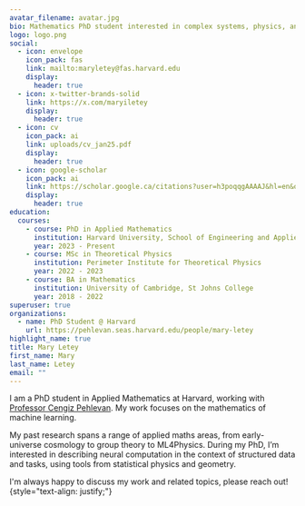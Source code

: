 ```yaml
---
avatar_filename: avatar.jpg
bio: Mathematics PhD student interested in complex systems, physics, and geometry.
logo: logo.png
social:
  - icon: envelope
    icon_pack: fas
    link: mailto:maryletey@fas.harvard.edu
    display:
      header: true
  - icon: x-twitter-brands-solid
    link: https://x.com/maryiletey
    display:
      header: true
  - icon: cv
    icon_pack: ai
    link: uploads/cv_jan25.pdf
    display:
      header: true
  - icon: google-scholar
    icon_pack: ai
    link: https://scholar.google.ca/citations?user=h3poqqgAAAAJ&hl=en&oi=ao
    display:
      header: true
education:
  courses:
    - course: PhD in Applied Mathematics
      institution: Harvard University, School of Engineering and Applied Sciences
      year: 2023 - Present
    - course: MSc in Theoretical Physics
      institution: Perimeter Institute for Theoretical Physics
      year: 2022 - 2023
    - course: BA in Mathematics
      institution: University of Cambridge, St Johns College
      year: 2018 - 2022
superuser: true
organizations:
  - name: PhD Student @ Harvard
    url: https://pehlevan.seas.harvard.edu/people/mary-letey
highlight_name: true
title: Mary Letey
first_name: Mary
last_name: Letey
email: ""
---
```

I am a PhD student in Applied Mathematics at Harvard, working with [Professor Cengiz Pehlevan](https://pehlevan.seas.harvard.edu/people/cengiz-pehlevan). My work focuses on the mathematics of machine learning. 

My past research spans a range of applied maths areas, from early-universe cosmology to group theory to ML4Physics. During my PhD, I’m interested in describing neural computation in the context of structured data and tasks, using tools from statistical physics and geometry. 

I'm always happy to discuss my work and related topics, please reach out! 
{style="text-align: justify;"}
